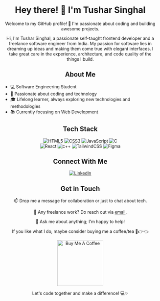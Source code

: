 <h1 align="center">Hey there! 👋 I'm Tushar Singhal</h1>

<p align="center">Welcome to my GitHub profile! 🚀 I'm passionate about coding and building awesome projects.</p>

<p align="center">Hi, I'm Tushar Singhal, a passionate self-taught frontend developer and a freelance software engineer from India. My passion for software lies in dreaming up ideas and making them come true with elegant interfaces. I take great care in the experience, architecture, and code quality of the things I build.</p>

<h2 align="center">About Me</h2>

- 💻 Software Engineering Student
- 🌟 Passionate about coding and technology
- 🎓 Lifelong learner, always exploring new technologies and methodologies
- 📚 Currently focusing on Web Development


<h2 align="center">Tech Stack</h2>

<p align="center">
  <img src="https://img.shields.io/badge/html5-%23E34F26.svg?style=for-the-badge&logo=html5&logoColor=white" alt="HTML5">
  <img src="https://img.shields.io/badge/css3-%231572B6.svg?style=for-the-badge&logo=css3&logoColor=white" alt="CSS3">
  <img src="https://img.shields.io/badge/javascript-%23323330.svg?style=for-the-badge&logo=javascript&logoColor=%23F7DF1E" alt="JavaScript">
  <img src="https://img.shields.io/badge/c-%2300599C.svg?style=for-the-badge&logo=c&logoColor=white" alt="C">
  <br>
  <img src="https://img.shields.io/badge/react-%2320232a.svg?style=for-the-badge&logo=react&logoColor=%2361DAFB" alt="React">
  <img src="https://img.shields.io/badge/c++-%23F24E1E.svg?style=for-the-badge&logo=c++&logoColor=white" alt="c++">
  <img src="https://img.shields.io/badge/tailwindcss-%2338B2AC.svg?style=for-the-badge&logo=tailwind-css&logoColor=white" alt="TailwindCSS">
  <img src="https://img.shields.io/badge/figma-%23F24E1E.svg?style=for-the-badge&logo=figma&logoColor=white" alt="Figma">
</p>

<h2 align="center">Connect With Me</h2>

<p align="center">
  <a href="https://www.linkedin.com/in/tushar-singhal-441439247/">
    <img src="https://img.shields.io/badge/linkedin-%230077B5.svg?style=for-the-badge&logo=linkedin&logoColor=white" alt="LinkedIn">
  </a>
</p>

<h2 align="center">Get in Touch</h2>

<p align="center">📫 Drop me a message for collaboration or just to chat about tech.</p>

<p align="center">💼 Any freelance work? Do reach out via <a href="mailto:your-email@example.com">email</a>.</p>

<p align="center">💬 Ask me about anything; I'm happy to help!</p>

<p align="center">If you like what I do, maybe consider buying me a coffee/tea 🥺👉👈</p>

<p align="center"><a href="https://www.buymeacoffee.com/abhisheknaiidu" target="_blank"><img src="https://cdn.buymeacoffee.com/buttons/v2/default-red.png" alt="Buy Me A Coffee" width="150"></a></p>

<p align="center">Let's code together and make a difference! 💻✨</p>
